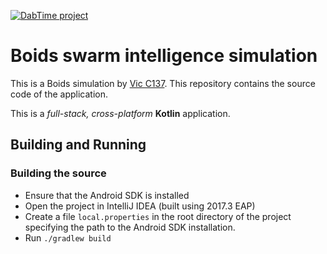 [![DabTime project](http://dabtime.net/images/logo.svg)](https://dabtime.net)

# Boids swarm intelligence simulation

This is a Boids simulation by [Vic C137](mailto:vic.c137.a@gmail.com). This repository contains the source code of the application.

This is a *full-stack, cross-platform* **Kotlin** application.


## Building and Running

### Building the source

 * Ensure that the Android SDK is installed
 * Open the project in IntelliJ IDEA (built using 2017.3 EAP)
 * Create a file `local.properties` in the root directory of the project specifying the path to the Android SDK installation.
 * Run `./gradlew build`




